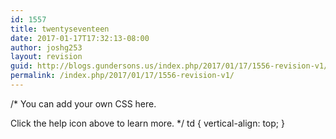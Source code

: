 ```yaml
---
id: 1557
title: twentyseventeen
date: 2017-01-17T17:32:13-08:00
author: joshg253
layout: revision
guid: http://blogs.gundersons.us/index.php/2017/01/17/1556-revision-v1/
permalink: /index.php/2017/01/17/1556-revision-v1/
---
```

/*
You can add your own CSS here.

Click the help icon above to learn more.
*/
td {
vertical-align: top;
}